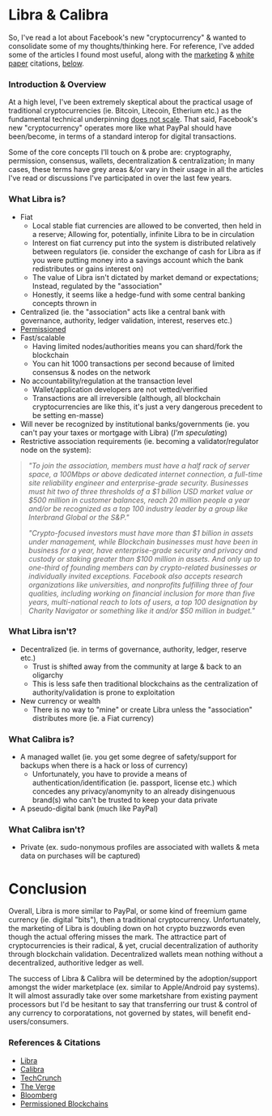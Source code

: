 # Libra & Calibra

So, I've read a lot about Facebook's new "cryptocurrency" & wanted to consolidate some of my thoughts/thinking here. For reference, I've added some of the articles I found most useful, along with the [marketing][1] & [white paper][2] citations, [below](#references--citations).

### Introduction & Overview
At a high level, I've been extremely skeptical about the practical usage of traditional cryptocurrencies (ie. Bitcoin, Litecoin, Etherium etc.) as the fundamental technical underpinning [does not scale](https://www.youtube.com/watch?v=s2XHyzPA9Zc). That said, Facebook's new "cryptocurrency" operates more like what PayPal should have been/become, in terms of a standard interop for digital transactions.

Some of the core concepts I'll touch on & probe are: cryptography, permission, consensus, wallets, decentralization & centralization; In many cases, these terms have grey areas &/or vary in their usage in all the articles I've read or discussions I've participated in over the last few years.

### What Libra is?
- Fiat 
  - Local stable fiat currencies are allowed to be converted, then held in a reserve; Allowing for, potentially, infinite Libra to be in circulation
  - Interest on fiat currency put into the system is distributed relatively between regulators (ie. consider the exchange of cash for Libra as if you were putting money into a savings account which the bank redistributes or gains interest on)
  - The value of Libra isn't dictated by market demand or expectations; Instead, regulated by the "association"
  - Honestly, it seems like a hedge-fund with some central banking concepts thrown in
- Centralized (ie. the "association" acts like a central bank with governance, authority, ledger validation, interest, reserves etc.)
- [Permissioned](6)
- Fast/scalable
  - Having limited nodes/authorities means you can shard/fork the blockchain
  - You can hit 1000 transactions per second because of limited consensus & nodes on the network 
- No accountability/regulation at the transaction level
  - Wallet/application developers are not vetted/verified
  - Transactions are all irreversible (although, all blockchain cryptocurrencies are like this, it's just a very dangerous precedent to be setting en-masse)
- Will never be recognized by institutional banks/governments (ie. you can't pay your taxes or mortgage with Libra) (*I'm speculating*)
- Restrictive association requirements (ie. becoming a validator/regulator node on the system):

> *"To join the association, members must have a half rack of server space, a 100Mbps or above dedicated internet connection, a full-time site reliability engineer and enterprise-grade security. Businesses must hit two of three thresholds of a $1 billion USD market value or $500 million in customer balances, reach 20 million people a year and/or be recognized as a top 100 industry leader by a group like Interbrand Global or the S&P."*
>
> *"Crypto-focused investors must have more than $1 billion in assets under management, while Blockchain businesses must have been in business for a year, have enterprise-grade security and privacy and custody or staking greater than $100 million in assets. And only up to one-third of founding members can by crypto-related businesses or individually invited exceptions. Facebook also accepts research organizations like universities, and nonprofits fulfilling three of four qualities, including working on financial inclusion for more than five years, multi-national reach to lots of users, a top 100 designation by Charity Navigator or something like it and/or $50 million in budget."*

### What Libra isn't?
- Decentralized (ie. in terms of governance, authority, ledger, reserve etc.)
  - Trust is shifted away from the community at large & back to an oligarchy
  - This is less safe then traditional blockchains as the centralization of authority/validation is prone to exploitation
- New currency or wealth
  - There is no way to "mine" or create Libra unless the "association" distributes more (ie. a Fiat currency) 

### What Calibra is?
- A managed wallet (ie. you get some degree of safety/support for backups when there is a hack or loss of currency)
  - Unfortunately, you have to provide a means of authentication/identification (ie. passport, license etc.) which concedes any privacy/anomynity to an already disingenuous brand(s) who can't be trusted to keep your data private
- A pseudo-digital bank (much like PayPal)

### What Calibra isn't?
- Private (ex. sudo-nonymous profiles are associated with wallets & meta data on purchases will be captured)

# Conclusion

Overall, Libra is more similar to PayPal, or some kind of freemium game currency (ie. digital "bits"), then a traditional cryptocurrency. Unfortunately, the marketing of Libra is doubling down on hot crypto buzzwords even though the actual offering misses the mark. The attractice part of cryptocurrencies is their radical, & yet, crucial decentralization of authority through blockchain validation. Decentralized wallets mean nothing without a decentralized, authoritive ledger as well.

The success of Libra & Calibra will be determined by the adoption/support amongst the wider marketplace (ex. similar to Apple/Android pay systems). It will almost assuradly take over some marketshare from existing payment processors but I'd be hesitant to say that transferring our trust & control of any currency to corporatations, not governed by states, will benefit end-users/consumers.

### References & Citations
- [Libra][1]
- [Calibra][2]
- [TechCrunch][3]
- [The Verge][4]
- [Bloomberg][5]
- [Permissioned Blockchains][6]

[1]: https://libra.org/
[2]: https://calibra.com/
[3]: https://techcrunch.com/2019/06/18/facebook-libra/
[4]: https://www.theverge.com/2019/6/26/18716326/facebook-libra-cryptocurrency-blockchain-irs-starbucks
[5]: https://www.bloomberg.com/news/articles/2019-06-18/better-than-bitcoin-facebook-unveils-libra-cryptocurrency
[6]: https://www.investopedia.com/terms/p/permissioned-blockchains.asp
